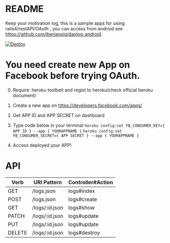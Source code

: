 # README

Keep your motivation log, this is a sample apps for using rails4/restAPI/OAuth , you can access from android see https://github.com/iberianpig/daylog-android.  

[![Deploy](https://www.herokucdn.com/deploy/button.png)](https://heroku.com/deploy)

# You need create new App on Facebook before trying OAuth.

0. Require: heroku toolbelt and regist to heroku(check official heroku document)  

1. Create a new app on https://developers.facebook.com/apps/ 

2. Get APP ID and APP SECRET on dashboard

3. Type code below in your terminal
  `heroku config:set FB_CONSUMER_KEY={ APP ID } --app { YOURAPPNAME }`
  `heroku config:set FB_CONSUMER_SECRET={ APP SECRET } --app { YOURAPPNAME }`

4. Access deployed your APP!


# API
| Verb  | URI Pattern    |Controller#Action
|-------|----------------|--------------------
| GET   | /logs.json     |logs#index
| POST  | /logs.json     |logs#create
| GET   | /logs/:id.json |logs#show
| PATCH | /logs/:id.json |logs#update
| PUT   | /logs/:id.json |logs#update
| DELETE| /logs/:id.json |logs#destroy


